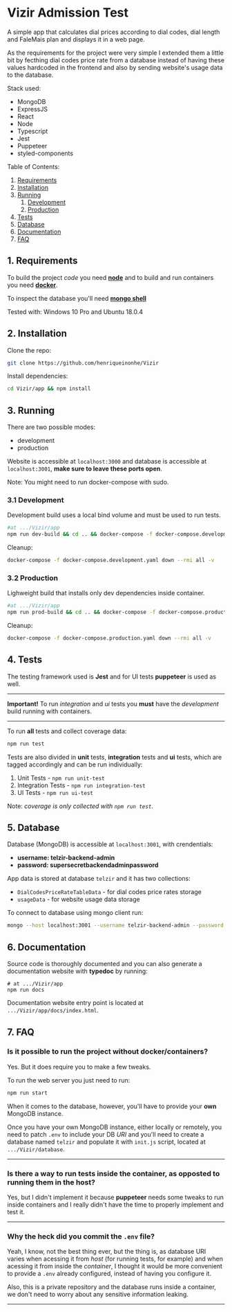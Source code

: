 # Vizir Admission Test

A simple app that calculates dial prices according to dial codes, dial length and FaleMais plan and displays it in a web page.

As the requirements for the project were very simple I extended them a little bit by fecthing dial codes price rate from a database instead of having these values hardcoded in the frontend and also by sending website's usage data to the database.

Stack used:
- MongoDB
- ExpressJS
- React
- Node
- Typescript
- Jest
- Puppeteer
- styled-components

Table of Contents:
1. [Requirements](#1-requirements)
2. [Installation](#2-installation)
3. [Running](#3-running)
    1. [Development](#31-development)
    2. [Production](#32-production)
4. [Tests](#4-tests)
5. [Database](#5-database)
6. [Documentation](#6-documentation)
7. [FAQ](#7-faq)

## 1. Requirements
To build the project *code* you need **[node](https://nodejs.org/en/)** and to build and run containers you need **[docker](https://www.docker.com/)**.

To inspect the database you'll need **[mongo shell](https://docs.mongodb.com/manual/mongo/)**

Tested with: Windows 10 Pro and Ubuntu 18.0.4

## 2. Installation

Clone the repo:
``` sh
git clone https://github.com/henriqueinonhe/Vizir
```

Install dependencies:
``` sh
cd Vizir/app && npm install
```

## 3. Running

There are two possible modes: 
- development
- production

Website is accessible at `localhost:3000` and database is accessible at `localhost:3001`, **make sure to leave these ports open**. 

Note: You might need to run docker-compose with sudo.

### 3.1 Development

Development build uses a local bind volume and must be used to run tests.

``` sh
#at .../Vizir/app
npm run dev-build && cd .. && docker-compose -f docker-compose.development.yaml up --build
```

Cleanup:
``` sh
docker-compose -f docker-compose.development.yaml down --rmi all -v
```

### 3.2 Production

Lighweight build that installs only dev dependencies inside container.
``` sh
#at .../Vizir/app
npm run prod-build && cd .. && docker-compose -f docker-compose.production.yaml up --build
```

Cleanup:
```sh
docker-compose -f docker-compose.production.yaml down --rmi all -v
```

## 4. Tests

The testing framework used is **Jest** and for UI tests **puppeteer** is used as well.

---

**Important!**
To run *integration* and *ui* tests you **must** have the *development* build running with containers.

---

To run **all** tests and collect coverage data:
``` sh
npm run test
```

Tests are also divided in **unit** tests, **integration** tests and **ui** tests, which are tagged accordingly and can be run individually:
1. Unit Tests - `npm run unit-test`
2. Integration Tests - `npm run integration-test`
3. UI Tests - `npm run ui-test`

Note: *coverage is only collected with `npm run test`*.

## 5. Database

Database (MongoDB) is accessible at `localhost:3001`, with crendentials:

- **username: telzir-backend-admin**
- **password: supersecretbackendadminpassword**

App data is stored at database `telzir` and it has two collections:
- `DialCodesPriceRateTableData` - for dial codes price rates storage
- `usageData` - for website usage data storage

To connect to database using mongo client run:
``` sh
mongo --host localhost:3001 --username telzir-backend-admin --password supersecretbackendadminpassword
```

## 6. Documentation

Source code is thoroughly documented and you can also generate a documentation website with **typedoc** by running:
```
# at .../Vizir/app
npm run docs
```

Documentation website entry point is located at `.../Vizir/app/docs/index.html`.

## 7. FAQ

### Is it possible to run the project without docker/containers?

Yes. But it does require you to make a few tweaks.

To run the web server you just need to run:
``` sh
npm run start
```

When it comes to the database, however, you'll have to provide your **own** MongoDB instance.

Once you have your own MongoDB instance, either locally or remotely, you need to patch `.env` to include your DB *URI* and you'll need to create a database named `telzir` and populate it with `init.js` script, located at `.../Vizir/database`.

---

### Is there a way to run tests **inside** the container, as opposted to running them in the host?

Yes, but I didn't implement it because **puppeteer** needs some tweaks to run inside containers and I really didn't have the time to properly implement and test it.

---

### Why the heck did you commit the `.env` file?

Yeah, I know, not the best thing ever, but the thing is, as database URI varies when acessing it from *host* (for running tests, for example) and when acessing it from inside the *container*, I thought it would be more convenient to provide a `.env` already configured, instead of having you configure it.

Also, this is a private repository and the database runs inside a container, we don't need to worry about any sensitive information leaking.

---



